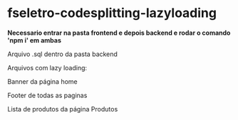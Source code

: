 <h1>fseletro-codesplitting-lazyloading</h1>

<strong>
Necessario entrar na pasta frontend e depois backend e rodar o comando 'npm i' em ambas
</strong><br>

<p>
Arquivo .sql dentro da pasta backend
</p>

<p>Arquivos com lazy loading:</p>
<p>Banner da página home</p>
<p>Footer de todas as paginas</p>
<p>Lista de produtos da página Produtos</p>
